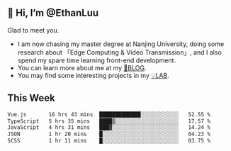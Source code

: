 ## 👋 Hi, I’m @EthanLuu

Glad to meet you.

- I am now chasing my master degree at Nanjing University, doing some research about 「Edge Computing & Video Transmission」, and I also spend my spare time learning front-end development.
- You can learn more about me at my [📝BLOG](https://blog.ethanloo.cn).
- You may find some interesting projects in my [💡LAB](https://lab.ethanloo.cn).

## This Week
<!--START_SECTION:waka-->

```txt
Vue.js       16 hrs 43 mins  █████████████░░░░░░░░░░░░   52.55 %
TypeScript   5 hrs 35 mins   ████▒░░░░░░░░░░░░░░░░░░░░   17.57 %
JavaScript   4 hrs 31 mins   ███▓░░░░░░░░░░░░░░░░░░░░░   14.24 %
JSON         1 hr 20 mins    █░░░░░░░░░░░░░░░░░░░░░░░░   04.23 %
SCSS         1 hr 11 mins    █░░░░░░░░░░░░░░░░░░░░░░░░   03.75 %
```

<!--END_SECTION:waka-->

